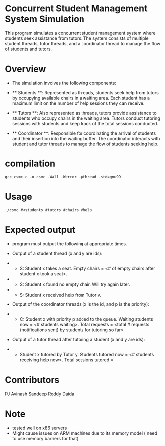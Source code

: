 # Concurrent Student Management System Simulation
This program simulates a concurrent student management system where students seek assistance from tutors. The system consists of multiple student threads, tutor threads, and a coordinator thread to manage the flow of students and tutors.

# Overview
- The simulation involves the following components:


- ** Students **: Represented as threads, students seek help from tutors by occupying available chairs in a waiting area. Each student has a maximum limit on the number of help sessions they can receive.

- ** Tutors **: Also represented as threads, tutors provide assistance to students who occupy chairs in the waiting area. Tutors conduct tutoring sessions with students and keep track of the total sessions conducted.

- ** Coordinator **: Responsible for coordinating the arrival of students and their insertion into the waiting buffer. The coordinator interacts with student and tutor threads to manage the flow of students seeking help.

# compilation 
```
gcc csmc.c –o csmc -Wall -Werror -pthread -std=gnu99
```
# Usage 
```
./csmc #<students #tutors #chairs #help 

```
# Expected output 
- program must output the following at appropriate times.

- Output of a student thread (x and y are ids):
- - S: Student x takes a seat. Empty chairs = <# of empty chairs after student x took a seat>.
- - S: Student x found no empty chair. Will try again later.
- - S: Student x received help from Tutor y.
- Output of the coordinator threads (x is the id, and p is the priority):
- - C: Student x with priority p added to the queue. Waiting students now = <# students waiting>. Total requests = <total # requests (notifications sent) by students for tutoring so far>
- Output of a tutor thread after tutoring a student (x and y are ids):
- - Student x tutored by Tutor y. Students tutored now = <# students receiving help now>. Total sessions tutored = <total number of tutoring sessions completed so far by all the tutors>

# Contributors
PJ Avinash 
Sandeep Reddy Daida

# Note
- tested well on x86 servers
- Might cause issues on ARM machines due to its memory model ( need to use memory barriers for that) 
